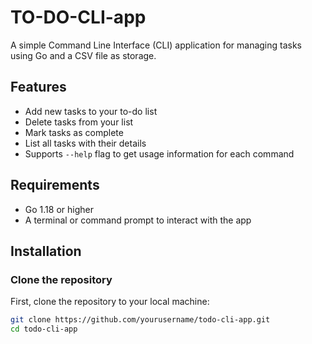 # TO-DO-CLI-app

A simple Command Line Interface (CLI) application for managing tasks using Go and a CSV file as storage.

## Features

- Add new tasks to your to-do list
- Delete tasks from your list
- Mark tasks as complete
- List all tasks with their details
- Supports `--help` flag to get usage information for each command

## Requirements

- Go 1.18 or higher
- A terminal or command prompt to interact with the app

## Installation

### Clone the repository

First, clone the repository to your local machine:

```bash
git clone https://github.com/yourusername/todo-cli-app.git
cd todo-cli-app
